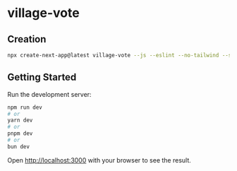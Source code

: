 # village-vote
## Creation
```bash
npx create-next-app@latest village-vote --js --eslint --no-tailwind --src-dir --app --import-alias "@/*"
```

## Getting Started
Run the development server:

```bash
npm run dev
# or
yarn dev
# or
pnpm dev
# or
bun dev
```

Open [http://localhost:3000](http://localhost:3000) with your browser to see the result.
